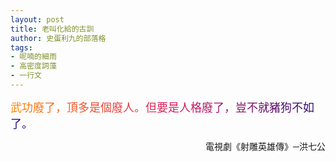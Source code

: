 ```yaml
---
layout: post
title: 老叫化給的古訓
author: 史蛋利九的部落格
tags:
- 呢喃的細雨
- 高密度詞藻
- 一行文
---
```


<span style="font-size: large;
background: -webkit-linear-gradient(45deg, #ff8a00, #da1b60, #090979);
-webkit-background-clip: text;
-webkit-text-fill-color: transparent;">
武功廢了，頂多是個廢人。但要是人格廢了，豈不就豬狗不如了。
</span>
<div style="text-align: right;">
電視劇《射雕英雄傳》─洪七公
</div>
